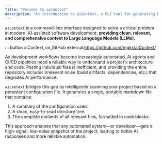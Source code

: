 ```yaml
---
title: "Welcome to aiContext"
description: "An introduction to aiContext, a CLI tool for generating high-signal, optimized code context for AI assistants and automated systems."
---
```


`aicontext` is a command-line interface designed to solve a critical problem in modern, AI-assisted software development: **providing clean, relevant, and comprehensive context to Large Language Models (LLMs).**

::: button aiContext_on_GitHub external:https://github.com/mgks/aiContext/

As development workflows become increasingly automated, AI agents and CI/CD pipelines need a reliable way to understand a project's architecture and code. Pasting individual files is inefficient, and providing the entire repository includes irrelevant noise (build artifacts, dependencies, etc.) that degrades AI performance.

`aicontext` bridges this gap by intelligently scanning your project based on a persistent configuration file. It generates a single, portable markdown file that contains:

1.  A summary of the configuration used.
2.  A clean, easy-to-read directory tree.
3.  The complete contents of all relevant files, formatted in code blocks.

This approach ensures that any automated system—or developer—gets a high-signal, low-noise snapshot of the project, leading to better AI responses and more reliable automation.